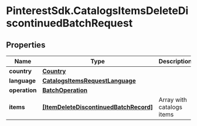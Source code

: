 # PinterestSdk.CatalogsItemsDeleteDiscontinuedBatchRequest

## Properties

Name | Type | Description | Notes
------------ | ------------- | ------------- | -------------
**country** | [**Country**](Country.md) |  | 
**language** | [**CatalogsItemsRequestLanguage**](CatalogsItemsRequestLanguage.md) |  | 
**operation** | [**BatchOperation**](BatchOperation.md) |  | 
**items** | [**[ItemDeleteDiscontinuedBatchRecord]**](ItemDeleteDiscontinuedBatchRecord.md) | Array with catalogs items | 


